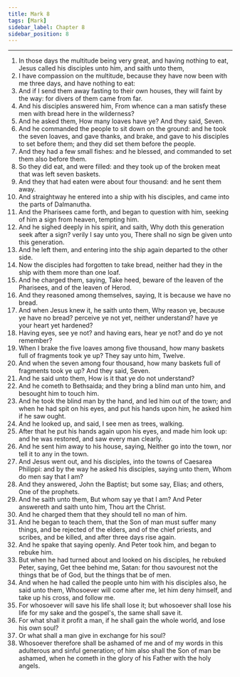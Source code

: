 ```yaml
---
title: Mark 8
tags: [Mark]
sidebar_label: Chapter 8
sidebar_position: 8
---
```


---
1. In those days the multitude being very great, and having nothing to eat, Jesus called his disciples unto him, and saith unto them,
2. I have compassion on the multitude, because they have now been with me three days, and have nothing to eat:
3. And if I send them away fasting to their own houses, they will faint by the way: for divers of them came from far.
4. And his disciples answered him, From whence can a man satisfy these men with bread here in the wilderness?
5. And he asked them, How many loaves have ye? And they said, Seven.
6. And he commanded the people to sit down on the ground: and he took the seven loaves, and gave thanks, and brake, and gave to his disciples to set before them; and they did set them before the people.
7. And they had a few small fishes: and he blessed, and commanded to set them also before them.
8. So they did eat, and were filled: and they took up of the broken meat that was left seven baskets.
9. And they that had eaten were about four thousand: and he sent them away.
10. And straightway he entered into a ship with his disciples, and came into the parts of Dalmanutha.
11. And the Pharisees came forth, and began to question with him, seeking of him a sign from heaven, tempting him.
12. And he sighed deeply in his spirit, and saith, Why doth this generation seek after a sign? verily I say unto you, There shall no sign be given unto this generation.
13. And he left them, and entering into the ship again departed to the other side.
14. Now the disciples had forgotten to take bread, neither had they in the ship with them more than one loaf.
15. And he charged them, saying, Take heed, beware of the leaven of the Pharisees, and of the leaven of Herod.
16. And they reasoned among themselves, saying, It is because we have no bread.
17. And when Jesus knew it, he saith unto them, Why reason ye, because ye have no bread? perceive ye not yet, neither understand? have ye your heart yet hardened?
18. Having eyes, see ye not? and having ears, hear ye not? and do ye not remember?
19. When I brake the five loaves among five thousand, how many baskets full of fragments took ye up? They say unto him, Twelve.
20. And when the seven among four thousand, how many baskets full of fragments took ye up? And they said, Seven.
21. And he said unto them, How is it that ye do not understand?
22. And he cometh to Bethsaida; and they bring a blind man unto him, and besought him to touch him.
23. And he took the blind man by the hand, and led him out of the town; and when he had spit on his eyes, and put his hands upon him, he asked him if he saw ought.
24. And he looked up, and said, I see men as trees, walking.
25. After that he put his hands again upon his eyes, and made him look up: and he was restored, and saw every man clearly.
26. And he sent him away to his house, saying, Neither go into the town, nor tell it to any in the town.
27. And Jesus went out, and his disciples, into the towns of Caesarea Philippi: and by the way he asked his disciples, saying unto them, Whom do men say that I am?
28. And they answered, John the Baptist; but some say, Elias; and others, One of the prophets.
29. And he saith unto them, But whom say ye that I am? And Peter answereth and saith unto him, Thou art the Christ.
30. And he charged them that they should tell no man of him.
31. And he began to teach them, that the Son of man must suffer many things, and be rejected of the elders, and of the chief priests, and scribes, and be killed, and after three days rise again.
32. And he spake that saying openly. And Peter took him, and began to rebuke him.
33. But when he had turned about and looked on his disciples, he rebuked Peter, saying, Get thee behind me, Satan: for thou savourest not the things that be of God, but the things that be of men.
34. And when he had called the people unto him with his disciples also, he said unto them, Whosoever will come after me, let him deny himself, and take up his cross, and follow me.
35. For whosoever will save his life shall lose it; but whosoever shall lose his life for my sake and the gospel's, the same shall save it.
36. For what shall it profit a man, if he shall gain the whole world, and lose his own soul?
37. Or what shall a man give in exchange for his soul?
38. Whosoever therefore shall be ashamed of me and of my words in this adulterous and sinful generation; of him also shall the Son of man be ashamed, when he cometh in the glory of his Father with the holy angels.